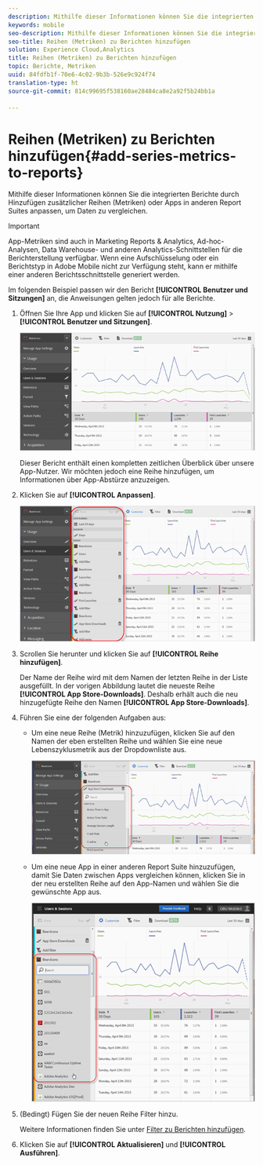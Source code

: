 ```yaml
---
description: Mithilfe dieser Informationen können Sie die integrierten Berichte durch Hinzufügen zusätzlicher Reihen (Metriken) oder Apps in anderen Report Suites anpassen, um Daten zu vergleichen.
keywords: mobile
seo-description: Mithilfe dieser Informationen können Sie die integrierten Berichte durch Hinzufügen zusätzlicher Reihen (Metriken) oder Apps in anderen Report Suites anpassen, um Daten zu vergleichen.
seo-title: Reihen (Metriken) zu Berichten hinzufügen
solution: Experience Cloud,Analytics
title: Reihen (Metriken) zu Berichten hinzufügen
topic: Berichte, Metriken
uuid: 84fdfb1f-70e6-4c02-9b3b-526e9c924f74
translation-type: ht
source-git-commit: 814c99695f538160ae28484ca8e2a92f5b24bb1a

---
```



# Reihen (Metriken) zu Berichten hinzufügen{#add-series-metrics-to-reports}

Mithilfe dieser Informationen können Sie die integrierten Berichte durch Hinzufügen zusätzlicher Reihen (Metriken) oder Apps in anderen Report Suites anpassen, um Daten zu vergleichen.

>[!IMPORTANT]
>
>App-Metriken sind auch in Marketing Reports &amp; Analytics, Ad-hoc-Analysen, Data Warehouse- und anderen Analytics-Schnittstellen für die Berichterstellung verfügbar. Wenn eine Aufschlüsselung oder ein Berichtstyp in Adobe Mobile nicht zur Verfügung steht, kann er mithilfe einer anderen Berichtsschnittstelle generiert werden.

Im folgenden Beispiel passen wir den Bericht **[!UICONTROL Benutzer und Sitzungen]** an, die Anweisungen gelten jedoch für alle Berichte.

1. Öffnen Sie Ihre App und klicken Sie auf **[!UICONTROL Nutzung]** &gt; **[!UICONTROL Benutzer und Sitzungen]**.

   ![Schritt Ergebnis](assets/customize1.png)

   Dieser Bericht enthält einen kompletten zeitlichen Überblick über unsere App-Nutzer. Wir möchten jedoch eine Reihe hinzufügen, um Informationen über App-Abstürze anzuzeigen.

1. Klicken Sie auf **[!UICONTROL Anpassen]**.

   ![Schritt Ergebnis](assets/customize2.png)

1. Scrollen Sie herunter und klicken Sie auf **[!UICONTROL Reihe hinzufügen]**.

   Der Name der Reihe wird mit dem Namen der letzten Reihe in der Liste ausgefüllt. In der vorigen Abbildung lautet die neueste Reihe **[!UICONTROL App Store-Downloads]**. Deshalb erhält auch die neu hinzugefügte Reihe den Namen **[!UICONTROL App Store-Downloads]**.

1. Führen Sie eine der folgenden Aufgaben aus:

   * Um eine neue Reihe (Metrik) hinzuzufügen, klicken Sie auf den Namen der eben erstellten Reihe und wählen Sie eine neue Lebenszyklusmetrik aus der Dropdownliste aus.

      ![Schritt Ergebnis](assets/add_series.png)

   * Um eine neue App in einer anderen Report Suite hinzuzufügen, damit Sie Daten zwischen Apps vergleichen können, klicken Sie in der neu erstellten Reihe auf den App-Namen und wählen Sie die gewünschte App aus.

      ![](assets/add_series_app.png)

1. (Bedingt) Fügen Sie der neuen Reihe Filter hinzu.

   Weitere Informationen finden Sie unter [Filter zu Berichten hinzufügen](/help/using/usage/reports-customize/t-reports-customize.md).
1. Klicken Sie auf **[!UICONTROL Aktualisieren]** und **[!UICONTROL Ausführen]**.
